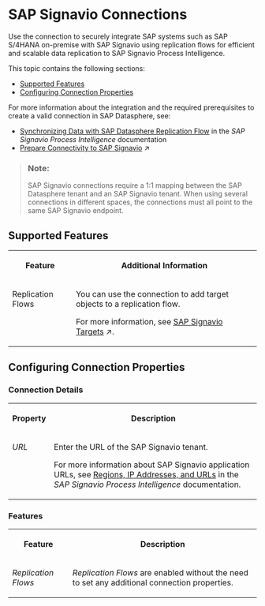 <!-- loio4c367de075a44ad7b7a6db576a4a9c82 -->

# SAP Signavio Connections

Use the connection to securely integrate SAP systems such as SAP S/4HANA on-premise with SAP Signavio using replication flows for efficient and scalable data replication to SAP Signavio Process Intelligence.



This topic contains the following sections:

-   [Supported Features](sap-signavio-connections-4c367de.md#loio4c367de075a44ad7b7a6db576a4a9c82__Signavio_usage)
-   [Configuring Connection Properties](sap-signavio-connections-4c367de.md#loio4c367de075a44ad7b7a6db576a4a9c82__Signavio_connection_properties)

For more information about the integration and the required prerequisites to create a valid connection in SAP Datasphere, see:

-   [Synchronizing Data with SAP Datasphere Replication Flow](https://help.sap.com/docs/signavio-process-intelligence/user-guide/synchronizing-data-with-sap-datasphere-replication-flow) in the *SAP Signavio Process Intelligence* documentation
-   [Prepare Connectivity to SAP Signavio](https://help.sap.com/viewer/935116dd7c324355803d4b85809cec97/DEV_CURRENT/en-US/9bde7712a1ef47a18a292484284e2c0a.html "To be able to successfully validate and use a connection to SAP Signavio, certain preparations have to be made.") :arrow_upper_right:

> ### Note:  
> SAP Signavio connections require a 1:1 mapping between the SAP Datasphere tenant and an SAP Signavio tenant. When using several connections in different spaces, the connections must all point to the same SAP Signavio endpoint.



<a name="loio4c367de075a44ad7b7a6db576a4a9c82__Signavio_usage"/>

## Supported Features


<table>
<tr>
<th valign="top">

Feature

</th>
<th valign="top">

Additional Information

</th>
</tr>
<tr>
<td valign="top">

Replication Flows

</td>
<td valign="top">

You can use the connection to add target objects to a replication flow.

For more information, see [SAP Signavio Targets](https://help.sap.com/viewer/24f836070a704022a40c15442163e5cf/DEV_CURRENT/en-US/b8f5e28d34b44d71a52f6265e4fc245f.html "If you use SAP Signavio as the target for your replication flow, you need to consider the following additional specifics and conditions.") :arrow_upper_right:.

</td>
</tr>
</table>



<a name="loio4c367de075a44ad7b7a6db576a4a9c82__Signavio_connection_properties"/>

## Configuring Connection Properties



### Connection Details


<table>
<tr>
<th valign="top">

Property

</th>
<th valign="top">

Description

</th>
</tr>
<tr>
<td valign="top">

*URL*  

</td>
<td valign="top">

Enter the URL of the SAP Signavio tenant. 

For more information about SAP Signavio application URLs, see [Regions, IP Addresses, and URLs](https://help.sap.com/docs/signavio-process-intelligence/user-guide/regions-ip-addresses-and-urls) in the *SAP Signavio Process Intelligence* documentation.

</td>
</tr>
</table>



### Features


<table>
<tr>
<th valign="top">

Feature

</th>
<th valign="top">

Description

</th>
</tr>
<tr>
<td valign="top">

*Replication Flows*

</td>
<td valign="top">

*Replication Flows* are enabled without the need to set any additional connection properties. 

</td>
</tr>
</table>

